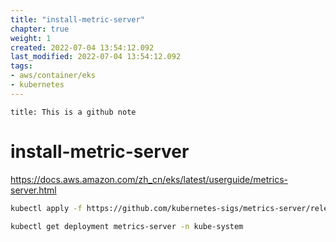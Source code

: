```yaml
---
title: "install-metric-server"
chapter: true
weight: 1
created: 2022-07-04 13:54:12.092
last_modified: 2022-07-04 13:54:12.092
tags: 
- aws/container/eks 
- kubernetes 
---
```


```ad-attention
title: This is a github note

```

# install-metric-server
https://docs.aws.amazon.com/zh_cn/eks/latest/userguide/metrics-server.html

```sh
kubectl apply -f https://github.com/kubernetes-sigs/metrics-server/releases/latest/download/components.yaml

kubectl get deployment metrics-server -n kube-system

```





